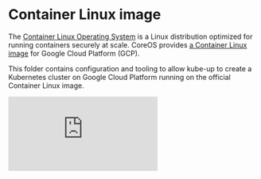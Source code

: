 # Container Linux image

The [Container Linux Operating System](https://coreos.com/why/) is a Linux distribution optimized for running containers securely at scale.
CoreOS provides [a Container Linux image](https://coreos.com/os/docs/latest/booting-on-google-compute-engine.html) for Google Cloud Platform (GCP).

This folder contains configuration and tooling to allow kube-up to create a Kubernetes cluster on Google Cloud Platform running on the official Container Linux image.

[![Analytics](https://kubernetes-site.appspot.com/UA-36037335-10/GitHub/cluster/gce/container-linux/README.md?pixel)]()

